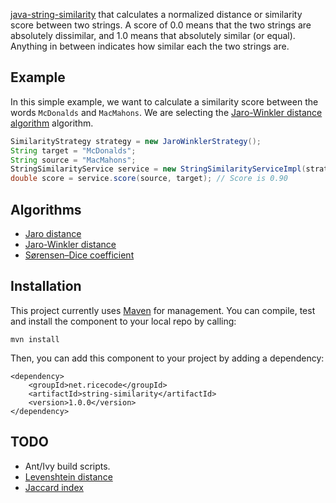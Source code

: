

[java-string-similarity](https://github.com/rrice/java-string-similarity) that calculates a normalized distance or similarity score between two strings. A score of 0.0 means that the two strings are absolutely dissimilar, and 1.0 means that absolutely similar (or equal). Anything in between indicates how similar each the two strings are.

Example
-------

In this simple example, we want to calculate a similarity score between the words `McDonalds` and `MacMahons`. We are selecting the [Jaro-Winkler distance algorithm](http://www.wikipedia.org/wiki/Jaro%E2%80%93Winkler_distance) algorithm.

```java
SimilarityStrategy strategy = new JaroWinklerStrategy();
String target = "McDonalds";
String source = "MacMahons";
StringSimilarityService service = new StringSimilarityServiceImpl(strategy);
double score = service.score(source, target); // Score is 0.90
```

Algorithms
----------

* [Jaro distance](http://www.wikipedia.org/wiki/Jaro%E2%80%93Winkler_distance)
* [Jaro-Winkler distance](http://www.wikipedia.org/wiki/Jaro%E2%80%93Winkler_distance)
* [Sørensen–Dice coefficient](http://www.wikipedia.org/wiki/Sørensen–Dice_coefficient)


Installation
------------

This project currently uses [Maven](http://maven.apache.org/) for management. You can compile, test and install the component to your local repo by calling:

```
mvn install
```

Then, you can add this component to your project by adding a dependency:

```
<dependency>
    <groupId>net.ricecode</groupId>
	<artifactId>string-similarity</artifactId>
	<version>1.0.0</version>
</dependency>
```

TODO
----

* Ant/Ivy build scripts.
* [Levenshtein distance](http://www.wikipedia.org/wiki/Levenshtein_distance)
* [Jaccard index](http://www.wikipedia.org/wiki/Jaccard_index)



